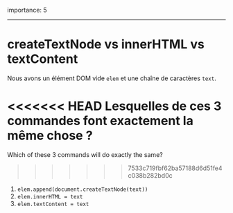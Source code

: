 importance: 5

---

# createTextNode vs innerHTML vs textContent

Nous avons un élément DOM vide `elem` et une chaîne de caractères `text`.

<<<<<<< HEAD
Lesquelles de ces 3 commandes font exactement la même chose ?
=======
Which of these 3 commands will do exactly the same?
>>>>>>> 7533c719fbf62ba57188d6d51fe4c038b282bd0c

1. `elem.append(document.createTextNode(text))`
2. `elem.innerHTML = text`
3. `elem.textContent = text`
